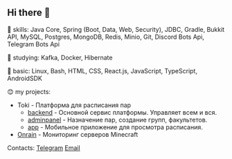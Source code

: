 ## Hi there 👋

🔧 skills: Java Core, Spring (Boot, Data, Web, Security), JDBC, Gradle, Bukkit API, MySQL, Postgres, MongoDB, Redis, Minio, Git, Discord Bots Api, Telegram Bots Api

📖 studying: Kafka, Docker, Hibernate

👀 basic: Linux, Bash, HTML, CSS, React.js, JavaScript, TypeScript, AndroidSDK

😊 my projects:
- Toki - Платформа для расписания пар
  - [backend](https://github.com/inotbaggi/toki-backend) - Основной сервис платформы. Управляет всем и вся.
  - [adminpanel](https://github.com/inotbaggi/toki-adminpanel) - Назначение пар, создание групп, факультетов.
  - [app](https://github.com/inotbaggi/toki-app) - Мобильное приложение для просмотра расписания.
- [Onrain](https://github.com/inotbaggi/onrain) - Мониторинг серверов Minecraft

Contacts:
[Telegram](https://inotbaggi.t.me)
[Email](mailto:inotbaggi@gmail.com)
